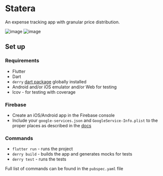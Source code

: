 # Statera

An expense tracking app with granular price distribution.

![image](https://user-images.githubusercontent.com/25109066/125558203-e66178cd-00da-4e88-b219-09e136576b08.png)
![image](https://user-images.githubusercontent.com/25109066/125557693-e5ae08ab-ad88-4d5b-8480-8bc5e0202a3a.png)


## Set up

### Requirements
- Flutter
- Dart
- `derry` [dart package](https://pub.dev/packages/derry) globally installed
- Android and/or iOS emulator and/or Web for testing
- lcov - for testing with coverage

### Firebase

- Create an iOS/Android app in the Firebase console
- Include your `google-services.json` and `GoogleService-Info.plist` to the proper places as described in the [docs](https://firebase.google.com/docs/flutter/setup?platform=android)

### Commands
- `flutter run` - runs the project
- `derry build` - builds the app and generates mocks for tests
- `derry test` - runs the tests

Full list of commands can be found in the `pubspec.yaml` file